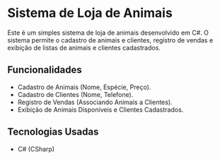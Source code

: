 # Sistema de Loja de Animais

Este é um simples sistema de loja de animais desenvolvido em C#. O sistema permite o cadastro de animais e clientes, registro de vendas e exibição de listas de animais e clientes cadastrados.

## Funcionalidades

- Cadastro de Animais (Nome, Espécie, Preço).
- Cadastro de Clientes (Nome, Telefone).
- Registro de Vendas (Associando Animais a Clientes).
- Exibição de Animais Disponíveis e Clientes Cadastrados.

## Tecnologias Usadas

- C# (CSharp)




